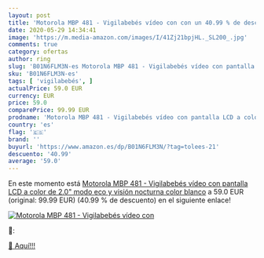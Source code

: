 ```yaml
---
layout: post
title: 'Motorola MBP 481 - Vigilabebés vídeo con con un 40.99 % de descuento'
date: 2020-05-29 14:34:41
image: 'https://m.media-amazon.com/images/I/41Zj21bpjHL._SL200_.jpg'
comments: true
category: ofertas
author: ring
slug: 'B01N6FLM3N-es Motorola MBP 481 - Vigilabebés vídeo con pantalla LCD a...'
sku: 'B01N6FLM3N-es'
tags: [ 'vigilabebés', ]
actualPrice: 59.0 EUR
currency: EUR
price: 59.0
comparePrice: 99.99 EUR
prodname: 'Motorola MBP 481 - Vigilabebés vídeo con pantalla LCD a color de 2.0"  modo eco y visión nocturna  color blanco'
country: 'es'
flag: '🇪🇸'
brand: ''
buyurl: 'https://www.amazon.es/dp/B01N6FLM3N/?tag=tolees-21'
descuento: '40.99'
average: '59.0'
---
```


En este momento está [Motorola MBP 481 - Vigilabebés vídeo con pantalla LCD a color de 2.0"  modo eco y visión nocturna  color blanco](https://www.amazon.es/dp/B01N6FLM3N/?tag=tolees-21) a 59.0 EUR (original: 99.99 EUR) (40.99 %  de descuento) en el siguiente enlace!

[![Motorola MBP 481 - Vigilabebés vídeo con](https://m.media-amazon.com/images/I/41Zj21bpjHL._SL200_.jpg)](https://www.amazon.es/dp/B01N6FLM3N/?tag=tolees-21)

🔎:


[🛒 Aquí!!!](https://www.amazon.es/dp/B01N6FLM3N/?tag=tolees-21)

